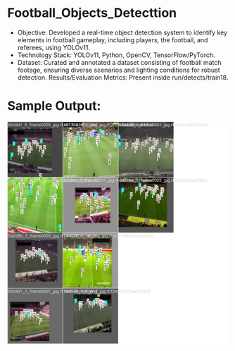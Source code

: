 # Football_Objects_Detecttion
- Objective: Developed a real-time object detection system to identify key elements in football gameplay, including players, the football, and referees, using YOLOv11.
- Technology Stack: YOLOv11, Python, OpenCV, TensorFlow/PyTorch.
- Dataset: Curated and annotated a dataset consisting of football match footage, ensuring diverse scenarios and lighting conditions for robust detection.
Results/Evaluation Metrics: Present inside run/detects/train18.

# Sample Output:
![](runs/detect/train18/train_batch14850.jpg)
